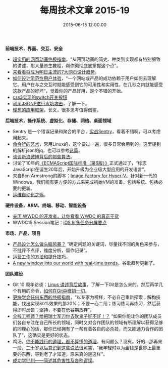﻿---
layout: post
title:  "每周技术文章 2015-19"
date:   2015-06-15 12:00:00
categories: weekly
---
**前端技术，界面、交互、安全**

* [超实用的网页动画终极指南](http://www.uisdc.com/ultimate-guide-to-web-animation)，“从网页动画的简史、种类到实现都有特别细致的讲述，附大量原生教程，帮你彻彻底底掌握这个点”。
* [来看看将成为明日主流的7大网页设计趋势](http://www.uisdc.com/7-future-web-design-trends)。
* [如何设计示范性用户体验](http://www.woshipm.com/pd/165402.html)，“一个网站或产品的成功依赖于用户如何去理解它。用户在与之交互时就能感受到它的可用性和实用性，在几秒之内就能感受这款产品的好坏”，觉着你的产品好用，是个不错的开始。
* [css3实现的switch开关按钮](http://www.css88.com/archives/5693)
* [利用JSONP进行水坑攻击](http://www.infoq.com/cn/articles/JSONP-attack)，了解一下。
* [理想的应用框架](http://www.cnblogs.com/sskyy/p/4592353.html)，长文，很多思考值得借鉴。

**后端技术，操作系统、虚拟化、存储、网络、桌面领域**
<!--preview-end-->

* Sentry 是一个错误记录和聚合的平台，[实战Sentry](http://huoding.com/2015/06/19/450)，看着不错啊，可以考虑用起来。
* [命令行的艺术](https://github.com/jlevy/the-art-of-command-line/blob/master/README-zh.md)，常用Linux的，这个要过一遍，很多日常会用到的。这里提到的解析json的jq，也可以参考[这篇](http://wsgzao.github.io/post/bash-json/)。
* [谈谈新浪微博背后的那些算法](http://www.techug.com/microblog-arithmetic)。
* 讨论了10年的[《ECMAScript国际标准（第6版）》](http://www.ecma-international.org/ecma-262/6.0/)正式通过了，“标志JavaScript在诞生20年后，开始升级为企业级大型应用的开发语言”。
* 来自Ben Armstrong的脚本：[Image Factory for Hyper-V](http://blogs.msdn.com/b/virtual_pc_guy/archive/2015/06/16/script-image-factory-for-hyper-v.aspx)。针对新一代的Windows，我们能有更方便的方式来完成初始VM的准备，包括系统、包括必要的更新。
* [运维自动化之殇](http://www.infoq.com/cn/articles/effective-ops-part-05)。

**硬件设备，ARM、终端、移动、智能设备**

* [亲历 WWDC 的开发者，让你看看 WWDC 的真正干货](http://www.ifanr.com/532189)
* WWDC15 Session笔记：[iOS 9 多任务分屏要点](http://onevcat.com/2015/06/multitasking/)

**市场、产品、项目**

* [产品设计怎么做头脑风暴？](http://www.uisdc.com/brainstorm-in-product-design) “确定问题的关键词，尽量找不同的角色来参与，不批评不点评，维度分析，留作记录”。
* [运营工作的方法和提升技巧](http://www.woshipm.com/operate/165835.html)，
* [A new window into our world with real-time trends](http://googleblog.blogspot.hk/2015/06/a-new-window-into-our-world-with-real.html)，谷歌趋势更新了。

**团队建设**

* Git 10 周年访谈：[Linus 讲述背后故事](http://www.techug.com/linus)，了解一下Git是怎么来的。然后再学几个有用的命令，[如何在Git中撤销一切](http://www.jointforce.com/jfperiodical/article/show/796?m=d03)。
* [更快学会任何东西的终极指南](http://36kr.com/p/533829.html)，“以专家为榜样，不必自己重新探索；解构技能，找出实现80%效果的那20%；不要一心二用；练习练习再练习，然后获得即时反馈；坚持，不要在低谷期放弃”。
* [全栈工程师？给把瑞士军刀你去砍鬼子好不好！？](http://wwww.huxiu.com/article/117854/1.html) “如果你能让你的团队成员们各自专注在自己所长的领域，同时又对合作团队的领域有所理解以获得足够的同理心的话，那你已经拥有了一帮有着各自的必杀技，而又能通力合作的团队了”，这确实是更好的状态。
* 鸡汤，[你不能践行的道理，都不算懂的道理](http://mp.weixin.qq.com/s?__biz=MzA4MjIyNDYzMQ==&mid=206767728&idx=1&sn=25b2a4ed23f96bdf30cd5ee7e759dbaf#rd)。有问题么？没有。好的...那再来一段，[二十岁以后意识到这些说法很可笑](http://jandan.net/2015/06/17/false-in-our-20s.html)，“我年轻时以为金钱是世界上最重要的东西，等到老了才知道，原来真的是这样”。
* [成功学批判——简述其危害性及各种谬误](http://program-think.blogspot.com/2015/06/The-Mythical-Theories-of-Success.html)。



